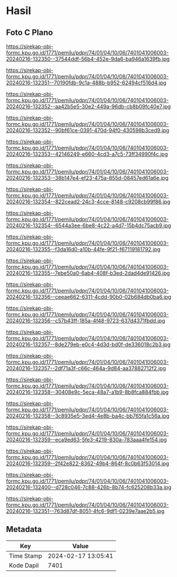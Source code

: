 # Hasil

## Foto C Plano

https://sirekap-obj-formc.kpu.go.id/1771/pemilu/pdpr/74/01/04/10/06/7401041006003-20240216-132350--37544ddf-56b4-452e-9da6-ba946a1639fb.jpg

https://sirekap-obj-formc.kpu.go.id/1771/pemilu/pdpr/74/01/04/10/06/7401041006003-20240216-132351--70190fdb-9c1a-488b-b952-62494cf516d4.jpg

https://sirekap-obj-formc.kpu.go.id/1771/pemilu/pdpr/74/01/04/10/06/7401041006003-20240216-132352--aa42b5e5-30e2-449a-96db-cb8b09fc40e7.jpg

https://sirekap-obj-formc.kpu.go.id/1771/pemilu/pdpr/74/01/04/10/06/7401041006003-20240216-132352--90bf61ce-0391-470d-94f0-430598b3ced9.jpg

https://sirekap-obj-formc.kpu.go.id/1771/pemilu/pdpr/74/01/04/10/06/7401041006003-20240216-132353--42146249-e660-4cd3-a7c5-73ff34990f4c.jpg

https://sirekap-obj-formc.kpu.go.id/1771/pemilu/pdpr/74/01/04/10/06/7401041006003-20240216-132353--38b147e4-ef23-475a-855d-08457ed61a6e.jpg

https://sirekap-obj-formc.kpu.go.id/1771/pemilu/pdpr/74/01/04/10/06/7401041006003-20240216-132354--822cead2-24c3-4cce-8148-c9208cb99f86.jpg

https://sirekap-obj-formc.kpu.go.id/1771/pemilu/pdpr/74/01/04/10/06/7401041006003-20240216-132354--6544a3ee-6be8-4c22-a4d7-15b4dc75acb9.jpg

https://sirekap-obj-formc.kpu.go.id/1771/pemilu/pdpr/74/01/04/10/06/7401041006003-20240216-132355--f3da16d0-a10b-44fe-9f21-f67119181792.jpg

https://sirekap-obj-formc.kpu.go.id/1771/pemilu/pdpr/74/01/04/10/06/7401041006003-20240216-132355--7ebe50a0-6ab4-408f-b3ed-2dad4de91426.jpg

https://sirekap-obj-formc.kpu.go.id/1771/pemilu/pdpr/74/01/04/10/06/7401041006003-20240216-132356--ceeae662-6311-4cdd-90b0-02b684db0ba6.jpg

https://sirekap-obj-formc.kpu.go.id/1771/pemilu/pdpr/74/01/04/10/06/7401041006003-20240216-132356--c57b43ff-185a-4f48-9723-637d4371fbdd.jpg

https://sirekap-obj-formc.kpu.go.id/1771/pemilu/pdpr/74/01/04/10/06/7401041006003-20240216-132357--8de279eb-e0c4-4d3d-bd0f-de336018c2b3.jpg

https://sirekap-obj-formc.kpu.go.id/1771/pemilu/pdpr/74/01/04/10/06/7401041006003-20240216-132357--2df71a3f-c66c-464a-9d84-aa37882712f2.jpg

https://sirekap-obj-formc.kpu.go.id/1771/pemilu/pdpr/74/01/04/10/06/7401041006003-20240216-132358--30408e9c-5eca-48a7-a1b9-8b8fca884fbb.jpg

https://sirekap-obj-formc.kpu.go.id/1771/pemilu/pdpr/74/01/04/10/06/7401041006003-20240216-132358--3c8935e5-3ed4-4e8b-ba4c-bb765fa1c56a.jpg

https://sirekap-obj-formc.kpu.go.id/1771/pemilu/pdpr/74/01/04/10/06/7401041006003-20240216-132359--eca9ed63-5fe3-4219-830a-783aaa4fe154.jpg

https://sirekap-obj-formc.kpu.go.id/1771/pemilu/pdpr/74/01/04/10/06/7401041006003-20240216-132359--2f42e822-8362-49b4-864f-8c0b63f53014.jpg

https://sirekap-obj-formc.kpu.go.id/1771/pemilu/pdpr/74/01/04/10/06/7401041006003-20240216-132400--d728c046-7c88-426b-8b74-fc625208b33a.jpg

https://sirekap-obj-formc.kpu.go.id/1771/pemilu/pdpr/74/01/04/10/06/7401041006003-20240216-132351--763d87df-8051-4fc6-9df1-0239e7aae2b5.jpg


## Metadata

| Key        | Value               |
| ---------- | ------------------- |
| Time Stamp | 2024-02-17 13:05:41 |
| Kode Dapil | 7401                |



